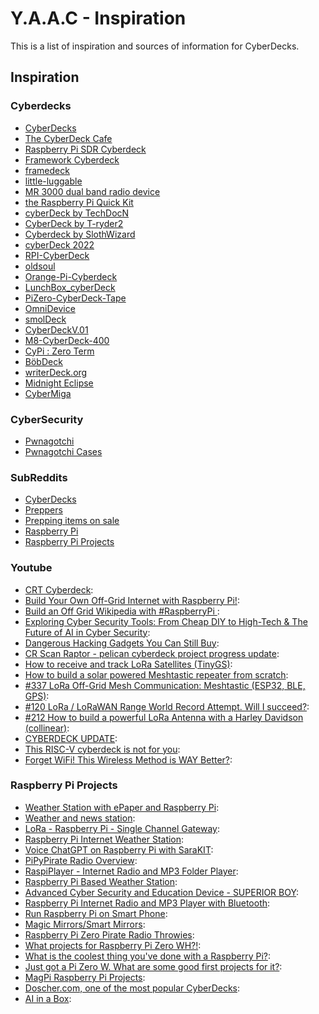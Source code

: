 <!-- ======================================== inspiration.md Start ======================================== -->


<!-- ------------------------------ Intro Start ------------------------------ -->

# Y.A.A.C - Inspiration

This is a list of inspiration and sources of information for CyberDecks.

<!-- ------------------------------ Intro End ------------------------------ -->


<!-- ------------------------------ Inspiration Start ------------------------------ -->

## Inspiration

<!-- ++++++++++++++++++++ Cyberdecks Start ++++++++++++++++++++ -->

### Cyberdecks
- [CyberDecks](https://www.reddit.com/r/cyberDeck/)
- [The CyberDeck Cafe](https://cyberdeck.cafe/)
- [Raspberry Pi SDR Cyberdeck](https://hackaday.io/project/174301-raspberry-pi-sdr-cyberdeck)
- [Framework Cyberdeck](https://github.com/BenMakesEverything/cyberdeck)
- [framedeck](https://github.com/brickbots/framedeck)
- [little-luggable](https://github.com/jbmorley/little-luggable)
- [MR 3000 dual band radio device](https://parallax_punch.artstation.com/projects/XL6eL)
- [the Raspberry Pi Quick Kit](https://www.doscher.com/the-raspberry-pi-quick-kit/)
- [cyberDeck by TechDocN](https://github.com/TechDocN/cyberDeck)
- [CyberDeck by T-ryder2](https://github.com/T-ryder2/CyberDeck)
- [Cyberdeck by SlothWizard](https://github.com/Sloth-Wizard/CyberDeck)
- [cyberDeck 2022](https://github.com/wdbm/cyberDeck_2022)
- [RPI-CyberDeck](https://github.com/JFisch25200/RPI-CyberDeck)
- [oldsoul](https://github.com/rconjoe/oldsoul)
- [Orange-Pi-Cyberdeck](https://github.com/Skitz67/Orange-Pi-Cyberdeck)
- [LunchBox_cyberDeck](https://github.com/AndresBorray/LunchBox_cyberDeck)
- [PiZero-CyberDeck-Tape](https://github.com/krum04/PiZero-CyberDeck-Tape)
- [OmniDevice](https://github.com/spacecadet85/CyberDeck--OmniDevice)
- [smolDeck](https://github.com/cjdaly/smolDeck)
- [CyberDeckV.01](https://github.com/ailynux/CyberDeckV.01)
- [M8-CyberDeck-400](https://github.com/Omodaka9375/M8-CyberDeck-400)
- [CyPi : Zero Term](https://github.com/Infer4Y/CyPi-Zero-Term)
- [BöbDeck](https://github.com/BobGaemes/BobDeck)
- [writerDeck.org](https://github.com/brsloan/writerDeck)
- [Midnight Eclipse](https://github.com/paradoxzss/Project-Midnight-Eclipse)
- [CyberMiga](https://github.com/SquishVic/CyberMiga)

<!-- ++++++++++++++++++++ Cyberdecks End ++++++++++++++++++++ -->

<!-- ++++++++++++++++++++ CyberSecurity Start ++++++++++++++++++++ -->

### CyberSecurity
- [Pwnagotchi](https://pwnagotchi.ai/)
- [Pwnagotchi Cases](https://pwnagotchi.org/3d-printable-cases/index.html)

<!-- ++++++++++++++++++++ CyberSecurity End ++++++++++++++++++++ -->

<!-- ++++++++++++++++++++ SubReddits Start ++++++++++++++++++++ -->

### SubReddits
- [CyberDecks](http://www.reddit.com/r/cyberdeck/)
- [Preppers](https://www.reddit.com/r/preppers/)
- [Prepping items on sale](https://www.reddit.com/r/preppersales/)
- [Raspberry Pi](https://www.reddit.com/r/raspberry_pi/)
- [Raspberry Pi Projects](https://www.reddit.com/r/RASPBERRY_PI_PROJECTS/)


<!-- ++++++++++++++++++++ SubReddits End ++++++++++++++++++++ -->

<!-- ++++++++++++++++++++ Youtube Start ++++++++++++++++++++ -->

### Youtube
- [CRT Cyberdeck](https://www.youtube.com/watch?v=Ty9pPNabPpQ): 
- [Build Your Own Off-Grid Internet with Raspberry Pi!](https://www.youtube.com/watch?v=Hp4hLpDFVyg): 
- [Build an Off Grid Wikipedia with #RaspberryPi ](https://www.youtube.com/watch?v=R63x2TXm0s8): 
- [Exploring Cyber Security Tools: From Cheap DIY to High-Tech & The Future of AI in Cyber Security](https://www.youtube.com/watch?v=6W-mYWzxx7Q): 
- [Dangerous Hacking Gadgets You Can Still Buy](https://www.youtube.com/watch?v=psTvjWSmpSE): 
- [CR Scan Raptor - pelican cyberdeck project progress update](https://www.youtube.com/watch?v=OgbbHiv4bus): 
- [How to receive and track LoRa Satellites (TinyGS)](https://www.youtube.com/watch?v=ltJQjqm5bKA): 
- [How to build a solar powered Meshtastic repeater from scratch](https://www.youtube.com/watch?v=8onU3Ov0qZw): 
- [#337 LoRa Off-Grid Mesh Communication: Meshtastic (ESP32, BLE, GPS)](https://www.youtube.com/watch?v=TY6m6fS8bxU): 
- [#120 LoRa / LoRaWAN Range World Record Attempt. Will I succeed?](https://www.youtube.com/watch?v=adhWIo-7gr4): 
- [#212 How to build a powerful LoRa Antenna with a Harley Davidson (collinear)](https://www.youtube.com/watch?v=lVD-dnYLv-U): 
- [CYBERDECK UPDATE](https://www.youtube.com/watch?v=VgqxieHGNsU): 
- [This RISC-V cyberdeck is not for you](https://www.youtube.com/watch?v=8qDGV6LTOnk): 
- [Forget WiFi! This Wireless Method is WAY Better?](https://www.youtube.com/watch?v=sLW_r0OVyok): 

<!-- ++++++++++++++++++++ Youtube End ++++++++++++++++++++ -->

<!-- ++++++++++++++++++++ RPiProjects Start ++++++++++++++++++++ -->

### Raspberry Pi Projects
- [Weather Station with ePaper and Raspberry Pi](https://www.hackster.io/sridhar-rajagopal/weather-station-with-epaper-and-raspberry-pi-c26a70): 
- [Weather and news station](https://www.hackster.io/aerodynamics/weather-and-news-station-e-paper-and-raspberry-pi-a19fa3): 
- [LoRa - Raspberry Pi - Single Channel Gateway](https://www.hackster.io/ChrisSamuelson/lora-raspberry-pi-single-channel-gateway-cheap-d57d36): 
- [Raspberry Pi Internet Weather Station](https://www.hackster.io/4DMakers/raspberry-pi-internet-weather-station-f960c4): 
- [Voice ChatGPT on Raspberry Pi with SaraKIT](https://www.hackster.io/sarakit/voice-chatgpt-on-raspberry-pi-with-sarakit-c58ff7): 
- [PiPyPirate Radio Overview](https://learn.adafruit.com/pipypirate-radio/overview): 
- [RaspiPlayer - Internet Radio and MP3 Folder Player](https://www.hackster.io/Granpino/raspiplayer-internet-radio-and-mp3-folder-player-3ddfdf): 
- [Raspberry Pi Based Weather Station](https://www.hackster.io/hartmut-wendt/raspberry-pi-based-weather-station-a9a7dd): 
- [Advanced Cyber Security and Education Device - SUPERIOR BOY](https://www.hackster.io/superior-tech/advanced-cyber-security-and-education-device-superior-boy-133905): 
- [Raspberry Pi Internet Radio and MP3 Player with Bluetooth](https://www.hackster.io/Granpino/raspberry-pi-internet-radio-and-mp3-player-with-bluetooth-1aa591): 
- [Run Raspberry Pi on Smart Phone](https://www.hackster.io/theonlystephensimon/run-raspberry-pi-on-smart-phone-31b414): 
- [Magic Mirrors/Smart Mirrors](https://magicmirror.builders/): 
- [Raspberry Pi Zero Pirate Radio Throwies](https://makezine.com/projects/pirate-radio-throwies/): 
- [What projects for Raspberry Pi Zero WH?!](https://www.reddit.com/r/RASPBERRY_PI_PROJECTS/comments/14405pn/what_projects_for_raspberry_pi_zero_wh/): 
- [What is the coolest thing you've done with a Raspberry Pi?](https://www.quora.com/What-is-the-coolest-thing-youve-done-with-a-Raspberry-Pi): 
- [Just got a Pi Zero W. What are some good first projects for it?](https://www.reddit.com/r/RASPBERRY_PI_PROJECTS/comments/16b5t44/just_got_a_pi_zero_w_what_are_some_good_first/): 
- [MagPi Raspberry Pi Projects](https://magpi.raspberrypi.com/books/projects-1/pdf/download): 
- [Doscher.com, one of the most popular CyberDecks](https://www.doscher.com/): 
- [AI in a Box](https://github.com/usefulsensors/ai_in_a_box): 

<!-- ++++++++++++++++++++ RPiProjects End ++++++++++++++++++++ -->

<!-- ------------------------------ Inspiration Start ------------------------------ -->


<!-- ------------------------------ Outro Start ------------------------------ -->

<!-- ------------------------------ Outro End ------------------------------ -->


<!-- ======================================== inspiration.md End ======================================== -->
